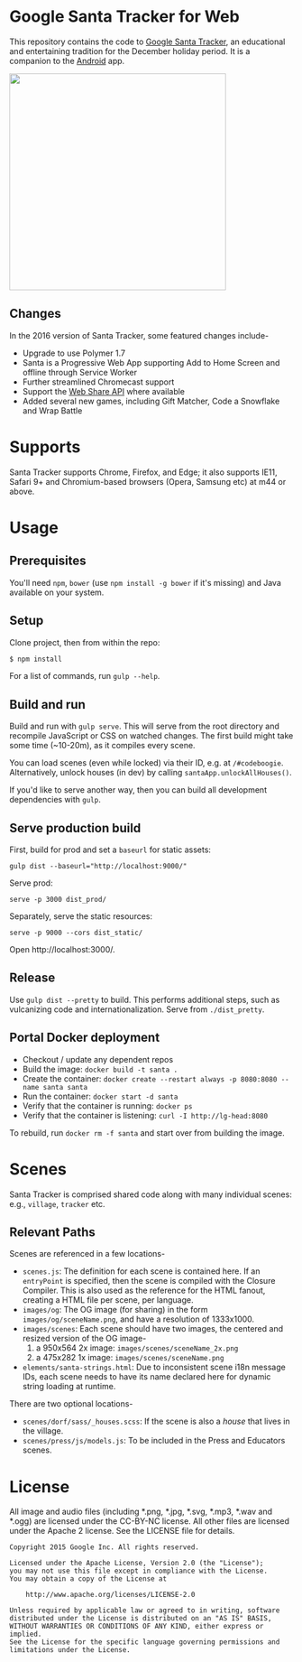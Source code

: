 Google Santa Tracker for Web
============================

This repository contains the code to [Google Santa Tracker](https://santatracker.google.com), an educational and entertaining tradition for the December holiday period.
It is a companion to the [Android](https://github.com/google/santa-tracker-android) app.

<img src="https://storage.googleapis.com/santa/santa-preview.jpeg" width="384" align="center" />

## Changes

In the 2016 version of Santa Tracker, some featured changes include-

* Upgrade to use Polymer 1.7
* Santa is a Progressive Web App supporting Add to Home Screen and offline through Service Worker
* Further streamlined Chromecast support
* Support the [Web Share API](https://developers.google.com/web/updates/2016/10/navigator-share) where available
* Added several new games, including Gift Matcher, Code a Snowflake and Wrap Battle

# Supports

Santa Tracker supports Chrome, Firefox, and Edge; it also supports IE11, Safari 9+ and Chromium-based browsers (Opera, Samsung etc) at m44 or above.

# Usage

## Prerequisites

You'll need `npm`, `bower` (use `npm install -g bower` if it's missing) and Java available on your system.

## Setup

Clone project, then from within the repo:

```bash
$ npm install
```

For a list of commands, run `gulp --help`.

## Build and run

Build and run with `gulp serve`.
This will serve from the root directory and recompile JavaScript or CSS on watched changes.
The first build might take some time (~10-20m), as it compiles every scene.

You can load scenes (even while locked) via their ID, e.g. at `/#codeboogie`.
Alternatively, unlock houses (in dev) by calling `santaApp.unlockAllHouses()`.

If you'd like to serve another way, then you can build all development dependencies with `gulp`.

## Serve production build

First, build for prod and set a `baseurl` for static assets:

    gulp dist --baseurl="http://localhost:9000/"

Serve prod:

    serve -p 3000 dist_prod/

Separately, serve the static resources:

    serve -p 9000 --cors dist_static/

Open http://localhost:3000/.

## Release

Use `gulp dist --pretty` to build.
This performs additional steps, such as vulcanizing code and internationalization.
Serve from `./dist_pretty`.

## Portal Docker deployment

* Checkout / update any dependent repos
* Build the image: `docker build -t santa .`
* Create the container: `docker create --restart always -p 8080:8080 --name santa santa`
* Run the container: `docker start -d santa`
* Verify that the container is running: `docker ps`
* Verify that the container is listening: `curl -I http://lg-head:8080`

To rebuild, run `docker rm -f santa` and start over from building the image.

# Scenes

Santa Tracker is comprised shared code along with many individual scenes: e.g., `village`, `tracker` etc.

## Relevant Paths

Scenes are referenced in a few locations-

* `scenes.js`: The definition for each scene is contained here.
  If an `entryPoint` is specified, then the scene is compiled with the Closure Compiler.
  This is also used as the reference for the HTML fanout, creating a HTML file per scene, per language.
* `images/og`: The OG image (for sharing) in the form `images/og/sceneName.png`, and have a resolution of 1333x1000.
* `images/scenes`: Each scene should have two images, the centered and resized version of the OG image-
  1. a 950x564 2x image: `images/scenes/sceneName_2x.png`
  1. a 475x282 1x image: `images/scenes/sceneName.png`
* `elements/santa-strings.html`: Due to inconsistent scene i18n message IDs, each scene needs to have its name declared here for dynamic string loading at runtime.

There are two optional locations-

* `scenes/dorf/sass/_houses.scss`: If the scene is also a _house_ that lives in the village.
* `scenes/press/js/models.js`: To be included in the Press and Educators scenes.

# License

All image and audio files (including *.png, *.jpg, *.svg, *.mp3, *.wav 
and *.ogg) are licensed under the CC-BY-NC license. All other files are 
licensed under the Apache 2 license. See the LICENSE file for details.

    Copyright 2015 Google Inc. All rights reserved.
    
    Licensed under the Apache License, Version 2.0 (the "License");
    you may not use this file except in compliance with the License.
    You may obtain a copy of the License at
    
        http://www.apache.org/licenses/LICENSE-2.0
    
    Unless required by applicable law or agreed to in writing, software
    distributed under the License is distributed on an "AS IS" BASIS,
    WITHOUT WARRANTIES OR CONDITIONS OF ANY KIND, either express or implied.
    See the License for the specific language governing permissions and
    limitations under the License.
